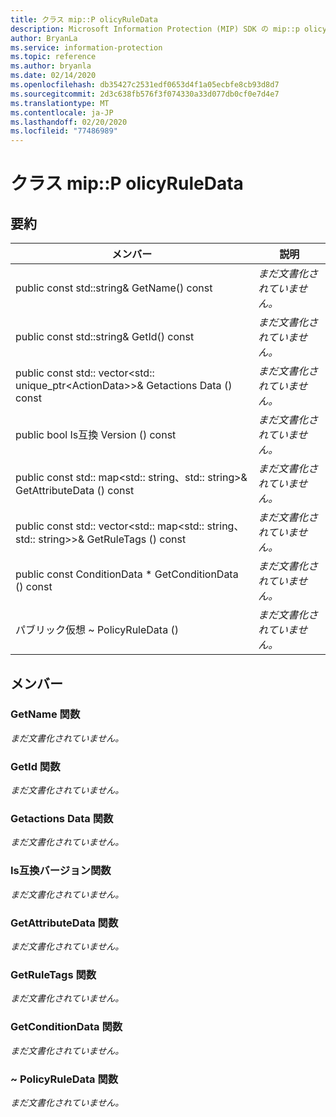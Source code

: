```yaml
---
title: クラス mip::P olicyRuleData
description: Microsoft Information Protection (MIP) SDK の mip::p olicyruledata クラスについて説明します。
author: BryanLa
ms.service: information-protection
ms.topic: reference
ms.author: bryanla
ms.date: 02/14/2020
ms.openlocfilehash: db35427c2531edf0653d4f1a05ecbfe8cb93d8d7
ms.sourcegitcommit: 2d3c638fb576f3f074330a33d077db0cf0e7d4e7
ms.translationtype: MT
ms.contentlocale: ja-JP
ms.lasthandoff: 02/20/2020
ms.locfileid: "77486989"
---
```

# <a name="class-mippolicyruledata"></a>クラス mip::P olicyRuleData 
  
## <a name="summary"></a>要約
 メンバー                        | 説明                                
--------------------------------|---------------------------------------------
public const std::string& GetName() const  | _まだ文書化されていません。_
public const std::string& GetId() const  | _まだ文書化されていません。_
public const std:: vector\<std:: unique_ptr\<ActionData\>\>& Getactions Data () const  | _まだ文書化されていません。_
public bool Is互換 Version () const  | _まだ文書化されていません。_
public const std:: map\<std:: string、std:: string\>& GetAttributeData () const  | _まだ文書化されていません。_
public const std:: vector\<std:: map\<std:: string、std:: string\>\>& GetRuleTags () const  | _まだ文書化されていません。_
public const ConditionData * GetConditionData () const  | _まだ文書化されていません。_
パブリック仮想 ~ PolicyRuleData ()  | _まだ文書化されていません。_
  
## <a name="members"></a>メンバー
  
### <a name="getname-function"></a>GetName 関数
_まだ文書化されていません。_

  
### <a name="getid-function"></a>GetId 関数
_まだ文書化されていません。_

  
### <a name="getactionsdata-function"></a>Getactions Data 関数
_まだ文書化されていません。_

  
### <a name="iscompatibleversion-function"></a>Is互換バージョン関数
_まだ文書化されていません。_

  
### <a name="getattributedata-function"></a>GetAttributeData 関数
_まだ文書化されていません。_

  
### <a name="getruletags-function"></a>GetRuleTags 関数
_まだ文書化されていません。_

  
### <a name="getconditiondata-function"></a>GetConditionData 関数
_まだ文書化されていません。_

  
### <a name="policyruledata-function"></a>~ PolicyRuleData 関数
_まだ文書化されていません。_
